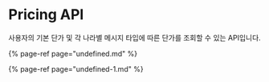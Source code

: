 # Pricing API

사용자의 기본 단가 및  각 나라별 메시지 타입에 따른 단가를 조회할 수 있는 API입니다.

{% page-ref page="undefined.md" %}

{% page-ref page="undefined-1.md" %}



